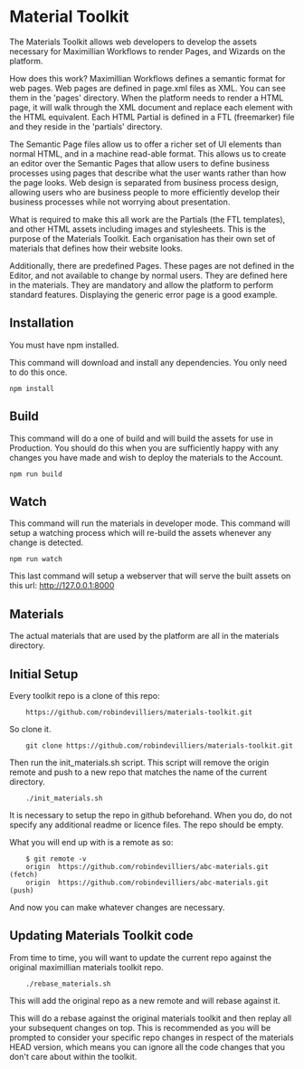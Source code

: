 # Material Toolkit

The Materials Toolkit allows web developers to develop the assets necessary for Maximillian Workflows to render Pages,
and Wizards on the platform.

How does this work? Maximillian Workflows defines a semantic format for web
pages. Web pages are defined in page.xml files as XML. You can see them in the &apos;pages&apos; directory. When
the platform needs to render a HTML page, it will walk through the XML document and replace each element with
the HTML equivalent. Each HTML Partial is defined in a FTL (freemarker) file and they reside in the &apos;partials&apos;
directory.

The Semantic Page files allow us to offer a richer set of UI elements than normal HTML, and in a machine
read-able format. This allows us to create an editor over the Semantic Pages that allow users to define
business processes using pages that describe what the user wants rather than how the page looks. Web design is
separated from business process design, allowing users who are business people to more efficiently develop
their business processes while not worrying about presentation.

What is required to make this all work are the Partials (the FTL templates), and other HTML assets including
images and stylesheets. This is the purpose of the Materials Toolkit. Each organisation has their own set of
materials that defines how their website looks.

Additionally, there are predefined Pages. These pages are not defined in the Editor, and not available to change
by normal users. They are defined here in the materials. They are mandatory and allow the platform to perform
standard features. Displaying the generic error page is a good example.

## Installation

You must have npm installed.

This command will download and install any dependencies. You only need to do this once.

```
npm install
```

## Build

This command will do a one of build and will build the assets for use in Production. You should do this when you are
sufficiently happy with any changes you have made and wish to deploy the materials to the Account.

```
npm run build
```

## Watch

This command will run the materials in developer mode. This command will setup a watching process which will re-build
the assets whenever any change is detected.

```
npm run watch
```

This last command will setup a webserver that will serve the built assets on this url:  http://127.0.0.1:8000

## Materials

The actual materials that are used by the platform are all in the materials directory.


## Initial Setup

Every toolkit repo is a clone of this repo:

```
    https://github.com/robindevilliers/materials-toolkit.git
```

So clone it.

```
    git clone https://github.com/robindevilliers/materials-toolkit.git
```

Then run the init_materials.sh script.  This script will remove the origin remote and push to a new repo
that matches the name of the current directory.

```
    ./init_materials.sh
```

It is necessary to setup the repo in github beforehand.  When you do, do not specify any additional readme or licence
files.  The repo  should be empty.

What you will  end up with is a remote as so:

```
    $ git remote -v
    origin  https://github.com/robindevilliers/abc-materials.git (fetch)
    origin  https://github.com/robindevilliers/abc-materials.git (push)
```

And now you can make  whatever changes are necessary.

## Updating Materials Toolkit code

From time to time, you will  want to update the current repo against the original maximillian materials toolkit repo.

```
    ./rebase_materials.sh
```

This will add the original repo as a new remote and will rebase against it.

This will do a rebase against the original materials toolkit and then replay all your subsequent changes on top.
This is recommended as you will be prompted to consider your specific repo changes in respect of the materials HEAD
version, which means you can ignore all the code changes that you don't care about within the toolkit.